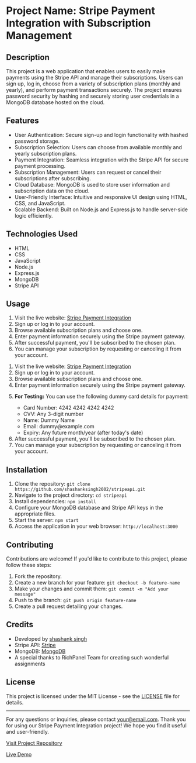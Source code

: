 <!DOCTYPE html>
<html lang="en">
<head>
    <meta charset="UTF-8">
    <meta name="viewport" content="width=device-width, initial-scale=1.0">
</head>
<body>
    <h1>Project Name: Stripe Payment Integration with Subscription Management</h1>
    <h2>Description</h2>
    <p>This project is a web application that enables users to easily make payments using the Stripe API and manage their subscriptions. Users can sign up, log in, choose from a variety of subscription plans (monthly and yearly), and perform payment transactions securely. The project ensures password security by hashing and securely storing user credentials in a MongoDB database hosted on the cloud.</p>
    <h2>Features</h2>
    <ul>
        <li>User Authentication: Secure sign-up and login functionality with hashed password storage.</li>
        <li>Subscription Selection: Users can choose from available monthly and yearly subscription plans.</li>
        <li>Payment Integration: Seamless integration with the Stripe API for secure payment processing.</li>
        <li>Subscription Management: Users can request or cancel their subscriptions after subscribing.</li>
        <li>Cloud Database: MongoDB is used to store user information and subscription data on the cloud.</li>
        <li>User-Friendly Interface: Intuitive and responsive UI design using HTML, CSS, and JavaScript.</li>
        <li>Scalable Backend: Built on Node.js and Express.js to handle server-side logic efficiently.</li>
    </ul>
    <h2>Technologies Used</h2>
    <ul>
        <li>HTML</li>
        <li>CSS</li>
        <li>JavaScript</li>
        <li>Node.js</li>
        <li>Express.js</li>
        <li>MongoDB</li>
        <li>Stripe API</li>
    </ul>
    <h2>Usage</h2>
    <ol>
        <li>Visit the live website: <a href="https://stripe-0w1q.onrender.com" target = "_blank">Stripe Payment Integration</a></li>
        <li>Sign up or log in to your account.</li>
        <li>Browse available subscription plans and choose one.</li>
        <li>Enter payment information securely using the Stripe payment gateway.</li>
        <li>After successful payment, you'll be subscribed to the chosen plan.</li>
        <li>You can manage your subscription by requesting or canceling it from your account.</li>
    </ol>
    <ol>
        <li>Visit the live website: <a href="https://stripe-0w1q.onrender.com" target="_blank">Stripe Payment Integration</a></li>
        <li>Sign up or log in to your account.</li>
        <li>Browse available subscription plans and choose one.</li>
        <li>Enter payment information securely using the Stripe payment gateway.</li>
        <li>
            <p><strong>For Testing:</strong> You can use the following dummy card details for payment:</p>
            <ul>
                <li>Card Number: 4242 4242 4242 4242</li>
                <li>CVV: Any 3-digit number</li>
                <li>Name: Dummy Name</li>
                <li>Email: dummy@example.com</li>
                <li>Expiry: Any future month/year (after today's date)</li>
            </ul>
        </li>
        <li>After successful payment, you'll be subscribed to the chosen plan.</li>
        <li>You can manage your subscription by requesting or canceling it from your account.</li>
    </ol>
    <h2>Installation</h2>
    <ol>
        <li>Clone the repository: <code>git clone https://github.com/shashanksingh2002/stripeapi.git</code></li>
        <li>Navigate to the project directory: <code>cd stripeapi</code></li>
        <li>Install dependencies: <code>npm install</code></li>
        <li>Configure your MongoDB database and Stripe API keys in the appropriate files.</li>
        <li>Start the server: <code>npm start</code></li>
        <li>Access the application in your web browser: <code>http://localhost:3000</code></li>
    </ol>
    <h2>Contributing</h2>
    <p>Contributions are welcome! If you'd like to contribute to this project, please follow these steps:</p>
    <ol>
        <li>Fork the repository.</li>
        <li>Create a new branch for your feature: <code>git checkout -b feature-name</code></li>
        <li>Make your changes and commit them: <code>git commit -m "Add your message"</code></li>
        <li>Push to the branch: <code>git push origin feature-name</code></li>
        <li>Create a pull request detailing your changes.</li>
    </ol>
     <h2>Credits</h2>
    <ul>
        <li>Developed by <a href="https://github.com/shashanksingh2002" target = "_blank">shashank singh</a></li>
        <li>Stripe API: <a href="https://stripe.com" target = "_blank">Stripe</a></li>
        <li>MongoDB: <a href="https://www.mongodb.com" target = "_blank">MongoDB</a></li>
        <li>A special thanks to RichPanel Team for creating such wonderful assignments</li>
    </ul>
    <h2>License</h2>
    <p>This project is licensed under the MIT License - see the <a href="LICENSE">LICENSE</a> file for details.</p>
    <hr>
    <p>For any questions or inquiries, please contact <a href="mailto:shashanksingh.co243@gmail.com" target = "_blank">your@email.com</a>. Thank you for using our Stripe Payment Integration project! We hope you find it useful and user-friendly.</p>
    <p><a href="https://github.com/shashanksingh2002/stripeapi" target = "_blank">Visit Project Repository</a></p>
     <p><a href="https://stripe-0w1q.onrender.com" target = "_blank">Live Demo</a></p>

</body>
</html>

